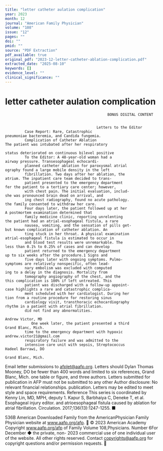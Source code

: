 ```yaml
---
title: "letter catheter aulation complication"
year: 2023
month: 12
journal: "American Family Physician"
volume: "108"
issue: "12"
pages: ""
doi: ""
pmid: ""
source: "PDF Extraction"
pdf_available: true
original_pdf: "2023-12-letter-catheter-ablation-complication.pdf"
extracted_date: "2025-08-10"
keywords: []
evidence_level: ""
clinical_significance: ""
---
```


# letter catheter aulation complication

                                                   BONUS DIGITAL CONTENT


                                              Letters to the Editor
             Case Report: Rare, Catastrophic                                     pneumoniae bacteremia, and Candida fungemia.
             Complication of Catheter Ablation                                   The patient was intubated after her respiratory
                                                                                 status deteriorated on continuous bilevel positive
             To the Editor: A 48-year-old woman had a                            airway pressure. Transesophageal echocardi-
             planned catheter ablation for paroxysmal atrial                     ography found a large mobile density in the left
             fibrillation. Two days after her ablation, the                      atrium. The inpatient care team decided to trans-
             patient presented to the emergency department                       fer the patient to a tertiary care center; however,
             with chest pain. The initial evaluation, includ-                    she was pronounced brain dead on arrival, and
             ing chest radiography, found no acute pathology.                    the family consented to withdraw her care.
             Four days later, the patient followed up at her                        A postmortem examination determined that
             family medicine clinic, reporting unrelenting                       the patient had an atrial-esophageal fistula, a rare
             nausea, vomiting, and the sensation of pills get-                   but known complication of catheter ablation. An
             ting stuck in her throat. A physical examination                    atrial-esophageal fistula is estimated to occur in
             and blood test results were unremarkable. The                       less than 0.1% to 0.25% of cases and can develop
             patient returned to the emergency department                        up to six weeks after the procedure.1 Signs and
             five days later with ongoing symptoms. Pulmo-                       symptoms are relatively nonspecific, often lead-
             nary embolism was excluded with computed                            ing to a delay in the diagnosis. Mortality from
             tomography angiography of the chest, and the                        this complication is 100% if left untreated. This
             patient was discharged with a follow-up appoint-                    case highlights a rare and catastrophic complica-
             ment scheduled with her cardiologist. During her                    tion from a routine procedure for restoring sinus
             cardiology visit, transthoracic echocardiography                    rhythm in a patient with atrial fibrillation.
             did not find any abnormalities.
                                                                                 Andrew Victor, MD
                One week later, the patient presented a third                    Grand Blanc, Mich.
             time to the emergency department with hypoxic                       andrew.victor21@gmail.com
             respiratory failure and was admitted to the
             intensive care unit with sepsis, Streptococcus                      Hadeel Barrawi, DO
                                                                                 Grand Blanc, Mich.

  Email letter submissions to afplet@aafp.org. Letters should                    Dylan Thomas Mooney, DO
  be fewer than 400 words and limited to six references,                         Grand Blanc, Mich.
  one table or figure, and three authors. Letters submitted
  for publication in AFP must not be submitted to any other                      Author disclosure: No relevant financial relationships.
  publication. Letters may be edited to meet style and space
  requirements.                                                                  Reference
  This series is coordinated by Kenny Lin, MD, MPH, deputy                         1. Kapur S, Barbhaiya C, Deneke T, et al. Esophageal injury
  editor.                                                                             and atrioesophageal fistula caused by ablation for atrial
                                                                                      fibrillation. Circulation. 2017;136(13):1247-1255. ■




536B   American
Downloaded         Family
            from the AmericanPhysician
                               Family Physician website at www.aafp.org/afp.            © 2023 American Academy
                                                                                 Copyright
                                                                   www.aafp.org/afp                                     of Family
                                                                                                                   Volume    108,Physicians.
                                                                                                                                  Number 6For December
                                                                                                                                            ◆  the private, non-
                                                                                                                                                            2023
commercial use of one individual user of the website. All other rights reserved. Contact copyrights@aafp.org for copyright questions and/or permission requests.

